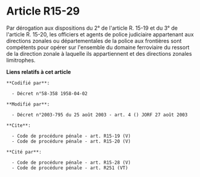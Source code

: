 # Article R15-29

Par dérogation aux dispositions du 2° de l'article R. 15-19 et du 3° de l'article R. 15-20, les officiers et agents de police
judiciaire appartenant aux directions zonales ou départementales de la police aux frontières sont compétents pour opérer sur
l'ensemble du domaine ferroviaire du ressort de la direction zonale à laquelle ils appartiennent et des directions zonales
limitrophes.

**Liens relatifs à cet article**

	**Codifié par**:

	  - Décret n°58-358 1958-04-02

	**Modifié par**:

	  - Décret n°2003-795 du 25 août 2003 - art. 4 () JORF 27 août 2003

	**Cite**:

	  - Code de procédure pénale - art. R15-19 (V)
	  - Code de procédure pénale - art. R15-20 (V)

	**Cité par**:

	  - Code de procédure pénale - art. R15-28 (V)
	  - Code de procédure pénale - art. R251 (VT)
